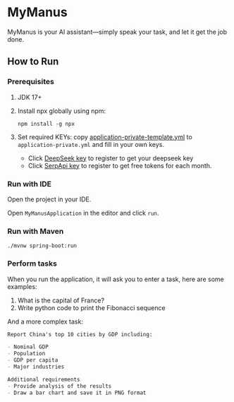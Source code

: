 # MyManus

MyManus is your AI assistant—simply speak your task, and let it get the job done.

## How to Run

### Prerequisites

1. JDK 17+
2. Install npx globally using npm:
   ```shell
   npm install -g npx
   ```
3. Set required KEYs: copy [application-private-template.yml](src/main/resources/application-private-template.yml) 
   to `application-private.yml` and fill in your own keys.

   * Click <a href="https://platform.deepseek.com/api_keys" target="_blank">DeepSeek key</a>
      to register to get your deepseek key
   * Click <a href="https://serpapi.com/users/sign_in" target="_blank">SerpApi key</a> to register to get free
      tokens for each month.

### Run with IDE

Open the project in your IDE.

Open `MyManusApplication` in the editor and click `run`.

### Run with Maven

```shell
./mvnw spring-boot:run
```

### Perform tasks

When you run the application, it will ask you to enter a task, here are some examples:

1. What is the capital of France?
2. Write python code to print the Fibonacci sequence

And a more complex task:

```markdown
Report China's top 10 cities by GDP including:

- Nominal GDP
- Population
- GDP per capita
- Major industries

Additional requirements
- Provide analysis of the results
- Draw a bar chart and save it in PNG format

```
